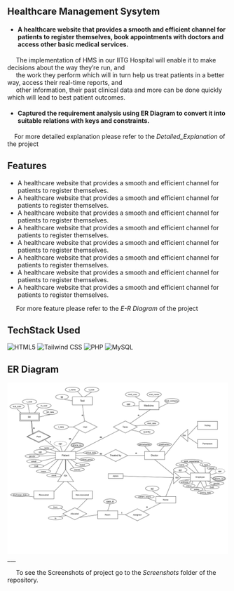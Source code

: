 ## Healthcare Management Sysytem

- <h4>A healthcare website that provides a smooth and efficient channel for patients to register themselves,        book appointments with doctors and access other basic medical services.</h4>
<p>&nbsp&nbsp&nbsp&nbsp The implementation of HMS in our IITG Hospital will enable it to make decisions
about the way they’re run, and<br> &nbsp&nbsp&nbsp&nbsp the work they perform which will in turn help us treat
patients in a better way, access their real-time reports, and <br>&nbsp&nbsp&nbsp&nbsp other information, their
past clinical data and more can be done quickly which will lead to best patient
outcomes.</p>

- <h4>Captured the requirement analysis using ER Diagram to convert it into suitable relations with keys and constraints.</h4>
<p>&nbsp&nbsp&nbsp&nbspFor more detailed explanation please refer to the <i>Detailed_Explanation</i> of the project</p>

## Features

- A healthcare website that provides a smooth and efficient channel for patients to register themselves.
- A healthcare website that provides a smooth and efficient channel for patients to register themselves.
- A healthcare website that provides a smooth and efficient channel for patients to register themselves.
- A healthcare website that provides a smooth and efficient channel for patients to register themselves.
- A healthcare website that provides a smooth and efficient channel for patients to register themselves.
- A healthcare website that provides a smooth and efficient channel for patients to register themselves.
- A healthcare website that provides a smooth and efficient channel for patients to register themselves.
- A healthcare website that provides a smooth and efficient channel for patients to register themselves.
<p>&nbsp&nbsp&nbsp&nbsp For more feature please refer to the <i>E-R Diagram</i> of the project</p>


## TechStack Used

<img alt="HTML5" src="https://img.shields.io/badge/html5%20-%23E34F26.svg?&style=for-the-badge&logo=html5&logoColor=white"/> 
<img alt="Tailwind CSS" src="https://img.shields.io/badge/tailwindcss%20-%2338B2AC.svg?style=for-the-badge&logo=tailwind-css&logoColor=white"/>
<img alt="PHP" src="https://img.shields.io/badge/php-%23777BB4.svg?style=for-the-badge&logo=php&logoColor=white"/>
<img alt="MySQL" src="https://img.shields.io/badge/mysql-%2300f.svg?style=for-the-badge&logo=mysql&logoColor=white"/>

## ER Diagram
<img src="ER_diagram.png" height="70%"/>
___
<p>&nbsp&nbsp&nbsp&nbsp To see the Screenshots of project go to the <i>Screenshots</i> folder of the repository.</p>
